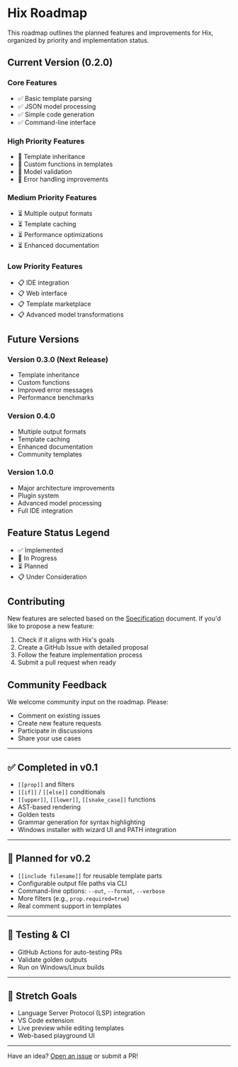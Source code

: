# Hix Roadmap

This roadmap outlines the planned features and improvements for Hix, organized by priority and implementation status.

## Current Version (0.2.0)

### Core Features
- ✅ Basic template parsing
- ✅ JSON model processing
- ✅ Simple code generation
- ✅ Command-line interface

### High Priority Features
- 🔄 Template inheritance
- 🔄 Custom functions in templates
- 🔄 Model validation
- 🔄 Error handling improvements

### Medium Priority Features
- ⏳ Multiple output formats
- ⏳ Template caching
- ⏳ Performance optimizations
- ⏳ Enhanced documentation

### Low Priority Features
- 📋 IDE integration
- 📋 Web interface
- 📋 Template marketplace
- 📋 Advanced model transformations

## Future Versions

### Version 0.3.0 (Next Release)
- Template inheritance
- Custom functions
- Improved error messages
- Performance benchmarks

### Version 0.4.0
- Multiple output formats
- Template caching
- Enhanced documentation
- Community templates

### Version 1.0.0
- Major architecture improvements
- Plugin system
- Advanced model processing
- Full IDE integration

## Feature Status Legend
- ✅ Implemented
- 🔄 In Progress
- ⏳ Planned
- 📋 Under Consideration

## Contributing

New features are selected based on the [Specification](specification.md) document. If you'd like to propose a new feature:

1. Check if it aligns with Hix's goals
2. Create a GitHub Issue with detailed proposal
3. Follow the feature implementation process
4. Submit a pull request when ready

## Community Feedback

We welcome community input on the roadmap. Please:
- Comment on existing issues
- Create new feature requests
- Participate in discussions
- Share your use cases

---

## ✅ Completed in v0.1

- `[[prop]]` and filters
- `[[if]]` / `[[else]]` conditionals
- `[[upper]]`, `[[lower]]`, `[[snake_case]]` functions
- AST-based rendering
- Golden tests
- Grammar generation for syntax highlighting
- Windows installer with wizard UI and PATH integration

---

## 🧩 Planned for v0.2

- `[[include filename]]` for reusable template parts
- Configurable output file paths via CLI
- Command-line options: `--out`, `--format`, `--verbose`
- More filters (e.g., `prop.required=true`)
- Real comment support in templates

---

## 🧪 Testing & CI

- GitHub Actions for auto-testing PRs
- Validate golden outputs
- Run on Windows/Linux builds

---

## 🧠 Stretch Goals

- Language Server Protocol (LSP) integration
- VS Code extension
- Live preview while editing templates
- Web-based playground UI

---

Have an idea? [Open an issue](https://github.com/yourusername/hix/issues) or submit a PR!

